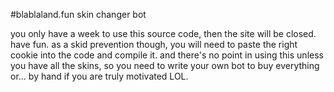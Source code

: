 #blablaland.fun skin changer bot


you only have a week to use this source code, then the site will be closed.
have fun. as a skid prevention though, you will need to paste the right cookie into the code and compile it.
and there's no point in using this unless you have all the skins, so you need to write your own bot to buy everything
or... by hand if you are truly motivated LOL.
